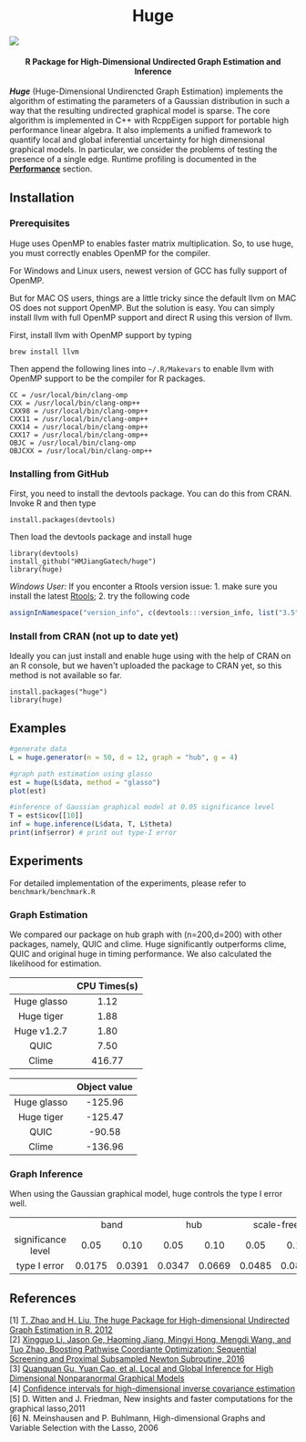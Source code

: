 <h1 align="center">Huge</h1>

[![](https://cranlogs.r-pkg.org/badges/huge)](https://cran.r-project.org/package=huge)

<h4 align="center">R Package for High-Dimensional Undirected Graph Estimation and Inference</h4>

___Huge___ (Huge-Dimensional Undirencted Graph Estimation) implements the algorithm of estimating the parameters of a Gaussian distribution in such a way that the resulting undirected graphical model is sparse. The core algorithm is implemented in C++ with RcppEigen support for portable high performance linear algebra. It also implements a unified framework to quantify local and global inferential uncertainty for high dimensional graphical models. In particular, we consider the problems of testing the presence of a single edge. Runtime profiling is documented in the [__Performance__](#performance) section.


## Installation

### Prerequisites

Huge uses OpenMP to enables faster matrix multiplication. So, to use huge, you must correctly enables OpenMP for the compiler.

For Windows and Linux users, newest version of GCC has fully support of OpenMP.

But for MAC OS users, things are a little tricky since the default llvm on MAC OS does not support OpenMP. But the solution is easy. You can simply install llvm with full OpenMP support and direct R using this version of llvm.

First, install llvm with OpenMP support by typing

```
brew install llvm
```

Then append the following lines into `~/.R/Makevars` to enable llvm with OpenMP support to be the compiler for R packages.

```
CC = /usr/local/bin/clang-omp
CXX = /usr/local/bin/clang-omp++
CXX98 = /usr/local/bin/clang-omp++
CXX11 = /usr/local/bin/clang-omp++
CXX14 = /usr/local/bin/clang-omp++
CXX17 = /usr/local/bin/clang-omp++
OBJC = /usr/local/bin/clang-omp
OBJCXX = /usr/local/bin/clang-omp++
```

### Installing from GitHub

First, you need to install the devtools package. You can do this from CRAN. Invoke R and then type

```
install.packages(devtools)
```

Then load the devtools package and install huge

```
library(devtools)
install_github("HMJiangGatech/huge")
library(huge)
```

*Windows User:*  If you enconter a Rtools version issue: 1. make sure you install the latest [Rtools](https://cran.r-project.org/bin/windows/Rtools/); 2. try the following code
```R
assignInNamespace("version_info", c(devtools:::version_info, list("3.5" = list(version_min = "3.3.0", version_max = "99.99.99", path = "bin"))), "devtools")
```

### Install from CRAN (not up to date yet)

Ideally you can just install and enable huge using with the help of CRAN on an R console, but we haven't uploaded the package to CRAN yet, so this method is not available so far.

```
install.packages("huge")
library(huge)
```

## Examples

```R
#generate data  
L = huge.generator(n = 50, d = 12, graph = "hub", g = 4)

#graph path estimation using glasso  
est = huge(L$data, method = "glasso")
plot(est)

#inference of Gaussian graphical model at 0.05 significance level  
T = est$icov[[10]]  
inf = huge.inference(L$data, T, L$theta)
print(inf$error) # print out type-I error
```

## Experiments
For detailed implementation of the experiments, please refer to `benchmark/benchmark.R`

### Graph Estimation

We compared our package on hub graph with (n=200,d=200) with other packages, namely, QUIC and clime.
Huge significantly outperforms clime, QUIC and original huge in timing performance. We also calculated the likelihood for estimation.

<center>
<table>
  <thead>
    <tr>
      <th></th>
      <th>CPU Times(s)</th>
    </tr>
  </thead>
  <tbody>
    <tr>
      <td><center>Huge glasso</center></td>
      <td><center>1.12</center></td>
    </tr>
    <tr>
      <td><center>Huge tiger</center></td>
      <td><center>1.88</center></td>
    <tr>
      <td><center>Huge v1.2.7</center></td>
      <td><center>1.80</center></td>
    </tr>
	<tr>
	  <td><center>QUIC</center></td>
      <td><center>7.50</center></td>
	</tr>
	<tr>
	  <td><center>Clime</center></td>
      <td><center>416.77</center></td>
	</tr>
  </tbody>
</table>
</center>

<center>
<table>
  <thead>
    <tr>
      <th></th>
      <th>Object value</th>
    </tr>
  </thead>
  <tbody>
    <tr>
      <td><center>Huge glasso</center></td>
      <td><center>-125.96</center></td>
    </tr>
    <tr>
      <td><center>Huge tiger</center></td>
      <td><center>-125.47</center></td>
	<tr>
	  <td><center>QUIC</center></td>
      <td><center>-90.58</center></td>
	</tr>
	<tr>
	  <td><center>Clime</center></td>
      <td><center>-136.96</center></td>
	</tr>
  </tbody>
</table>
</center>

### Graph Inference
When using the Gaussian graphical model, huge controls the type I error well.

<center>
<table>
    <tr>
	  <td></td>
	  <td colspan = "2"><center>band</center></td>
	  <td colspan = "2"><center>hub</center></td>
	  <td colspan = "2"><center>scale-free</center></td>
	<tr>
      <td><center>significance level</center></td>
      <td><center>0.05</center></td>
      <td><center>0.10</center></td>
	  <td><center>0.05</center></td>
      <td><center>0.10</center></td>
      <td><center>0.05</center></td>
      <td><center>0.10</center></td>
    </tr>
    <tr>
      <td><center>type I error</center></td>
	  <td><center>0.0175</center></td>
	  <td><center>0.0391</center></td>
      <td><center>0.0347</center></td>
	  <td><center>0.0669</center></td>
	  <td><center>0.0485</center></td>
      <td><center>0.0854</center></td>
	</tr>
  </tbody>
</table>
</center>

## References
[1] [T. Zhao and H. Liu, The huge Package for High-dimensional Undirected Graph Estimation in R, 2012](https://cran.r-project.org/web/packages/huge/vignettes/vignette.pdf)  
[2] [Xingguo Li, Jason Ge, Haoming Jiang, Mingyi Hong, Mengdi Wang, and Tuo Zhao, Boosting Pathwise Coordiante Optimization: Sequential Screening and Proximal Subsampled Newton Subroutine, 2016](https://www2.isye.gatech.edu/~tzhao80/)  
[3] [Quanquan Gu, Yuan Cao, et al. Local and Global Inference for High Dimensional Nonparanormal Graphical Models](https://arxiv.org/abs/1502.02347)  
[4] [Conﬁdence intervals for high-dimensional inverse covariance estimation](https://projecteuclid.org/download/pdfview_1/euclid.ejs/1433195859)  
[5] D. Witten and J. Friedman, New insights and faster computations for the graphical lasso,2011  
[6] N. Meinshausen and P. Buhlmann, High-dimensional Graphs and Variable Selection with the Lasso, 2006
